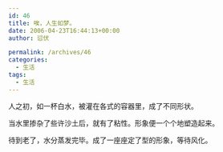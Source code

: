 ```yaml
---
id: 46
title: 唉，人生如梦。
date: 2006-04-23T16:44:13+00:00
author: 愆伏

permalink: /archives/46
categories:
  - 生活
tags:
  - 生活
---
```

人之初，如一杯白水，被灌在各式的容器里，成了不同形状。
  
当水里掺杂了些许沙土后，就有了粘性。形象便一个个地塑造起来。
  
待到老了，水分蒸发完毕。成了一座座定了型的形象，等待风化。